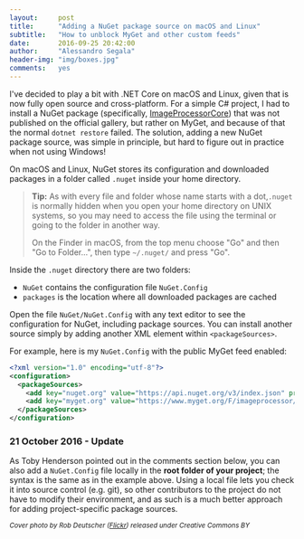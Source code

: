 ```yaml
---
layout:     post
title:      "Adding a NuGet package source on macOS and Linux"
subtitle:   "How to unblock MyGet and other custom feeds"
date:       2016-09-25 20:42:00
author:     "Alessandro Segala"
header-img: "img/boxes.jpg"
comments:   yes
---
```


I've decided to play a bit with .NET Core on macOS and Linux, given that is now fully open source and cross-platform. For a simple C# project, I had to install a NuGet package (specifically, [ImageProcessorCore](https://github.com/JimBobSquarePants/ImageProcessor)) that was not published on the official gallery, but rather on MyGet, and because of that the normal `dotnet restore` failed. The solution, adding a new NuGet package source, was simple in principle, but hard to figure out in practice when not using Windows!

On macOS and Linux, NuGet stores its configuration and downloaded packages in a folder called `.nuget` inside your home directory.

> **Tip:** As with every file and folder whose name starts with a dot,`.nuget` is normally hidden when you open your home directory on UNIX systems, so you may need to access the file using the terminal or going to the folder in another way.
> 
> On the Finder in macOS, from the top menu choose "Go" and then "Go to Folder...", then type `~/.nuget/` and press "Go".

Inside the `.nuget` directory there are two folders:

- `NuGet` contains the configuration file `NuGet.Config`
- `packages` is the location where all downloaded packages are cached

Open the file `NuGet/NuGet.Config` with any text editor to see the configuration for NuGet, including package sources. You can install another source simply by adding another XML element within `<packageSources>`.

For example, here is my `NuGet.Config` with the public MyGet feed enabled:

````xml
<?xml version="1.0" encoding="utf-8"?>
<configuration>
  <packageSources>
    <add key="nuget.org" value="https://api.nuget.org/v3/index.json" protocolVersion="3" />
    <add key="myget.org" value="https://www.myget.org/F/imageprocessor/api/v3/index.json" protocolVersion="3" />
  </packageSources>
</configuration>
```` 


### 21 October 2016 - Update
As Toby Henderson pointed out in the comments section below, you can also add a `NuGet.Config` file locally in the **root folder of your project**; the syntax is the same as in the example above. Using a local file lets you check it into source control (e.g. git), so other contributors to the project do not have to modify their environment, and as such is a much better approach for adding project-specific package sources.

<small>*Cover photo by Rob Deutscher ([Flickr](https://flic.kr/p/dsFGzL)) released under Creative Commons BY*</small>